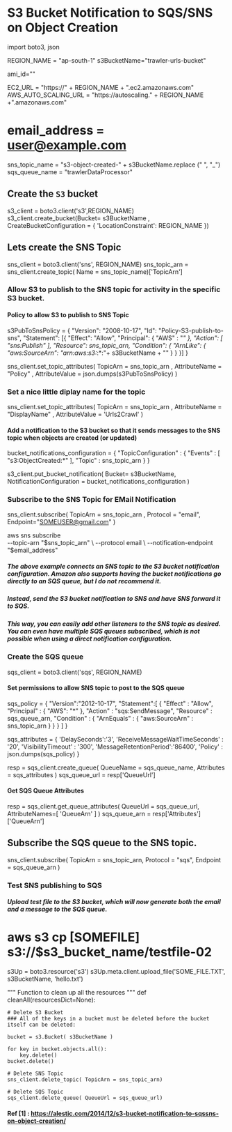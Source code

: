 # S3 Bucket Notification to SQS/SNS on Object Creation

import boto3, json

REGION_NAME = "ap-south-1"
s3BucketName="trawler-urls-bucket"

ami_id=""

EC2_URL = "https://" + REGION_NAME + ".ec2.amazonaws.com"
AWS_AUTO_SCALING_URL = "https://autoscaling." + REGION_NAME +".amazonaws.com"


# email_address = user@example.com
sns_topic_name = "s3-object-created-" + s3BucketName.replace (" ", "_")
sqs_queue_name = "trawlerDataProcessor"

## Create the `S3` bucket
s3_client = boto3.client('s3',REGION_NAME)
s3_client.create_bucket(Bucket= s3BucketName , CreateBucketConfiguration = { 'LocationConstraint': REGION_NAME })

## Lets create the SNS Topic
sns_client = boto3.client('sns', REGION_NAME)
sns_topic_arn = sns_client.create_topic( Name = sns_topic_name)['TopicArn']



### Allow S3 to publish to the SNS topic for activity in the specific S3 bucket.

#### Policy to allow S3 to publish to SNS Topic
s3PubToSnsPolicy = { "Version": "2008-10-17",
 "Id": "Policy-S3-publish-to-sns",
  "Statement": [{
    "Effect": "Allow",
    "Principal": { "AWS" : "*" },
    "Action": [ "sns:Publish" ],
    "Resource": sns_topic_arn,
    "Condition": {
        "ArnLike": {
            "aws:SourceArn": "arn:aws:s3:*:*:"+ s3BucketName + ""
                    }
                }
            }]
}


sns_client.set_topic_attributes( TopicArn = sns_topic_arn , 
                                 AttributeName = "Policy" , 
                                 AttributeValue = json.dumps(s3PubToSnsPolicy)
                                )


### Set a nice little diplay name for the topic
sns_client.set_topic_attributes( TopicArn = sns_topic_arn , 
                                 AttributeName = "DisplayName" , 
                                 AttributeValue = 'Urls2Crawl' 
                                )


#### Add a notification to the S3 bucket so that it sends messages to the SNS topic when objects are created (or updated)

bucket_notifications_configuration = { 
    "TopicConfiguration" : { 
        "Events" : [ "s3:ObjectCreated:*" ], 
        "Topic" : sns_topic_arn 
        }
    }

s3_client.put_bucket_notification(  Bucket= s3BucketName,
                                    NotificationConfiguration = bucket_notifications_configuration 
                                    )



### Subscribe to the SNS Topic for EMail Notification
sns_client.subscribe( TopicArn = sns_topic_arn , Protocol = "email", Endpoint="SOMEUSER@gmail.com" )

aws sns subscribe \
  --topic-arn "$sns_topic_arn" \
  --protocol email \
  --notification-endpoint "$email_address"

##### The above example connects an SNS topic to the S3 bucket notification configuration. Amazon also supports having the bucket notifications go directly to an SQS queue, but I do not recommend it.

##### Instead, send the S3 bucket notification to SNS and have SNS forward it to SQS. 
##### This way, you can easily add other listeners to the SNS topic as desired. You can even have multiple SQS queues subscribed, which is not possible when using a direct notification configuration.

### Create the SQS queue 
sqs_client = boto3.client('sqs', REGION_NAME)


#### Set permissions to allow SNS topic to post to the SQS queue
sqs_policy = {
    "Version":"2012-10-17",
    "Statement":[
      {
        "Effect" : "Allow",
        "Principal" : { "AWS": "*" },
        "Action" : "sqs:SendMessage",
        "Resource" : sqs_queue_arn,
        "Condition" : {
          "ArnEquals" : {
            "aws:SourceArn" : sns_topic_arn
          }
        }
      }
    ]
}


sqs_attributes = {  'DelaySeconds':'3',
                    'ReceiveMessageWaitTimeSeconds' : '20',
                    'VisibilityTimeout' : '300',
                    'MessageRetentionPeriod':'86400',
                    'Policy' : json.dumps(sqs_policy)
                }

resp = sqs_client.create_queue( QueueName = sqs_queue_name, Attributes = sqs_attributes )
sqs_queue_url = resp['QueueUrl']

#### Get SQS Queue Attributes
resp = sqs_client.get_queue_attributes( QueueUrl = sqs_queue_url, AttributeNames=[ 'QueueArn' ] )
sqs_queue_arn = resp['Attributes']['QueueArn']


## Subscribe the SQS queue to the SNS topic.
sns_client.subscribe(
    TopicArn = sns_topic_arn,
    Protocol = "sqs",
    Endpoint = sqs_queue_arn
)

### Test SNS publishing to SQS
##### Upload test file to the S3 bucket, which will now generate both the email and a message to the SQS queue.
# aws s3 cp [SOMEFILE] s3://$s3_bucket_name/testfile-02
s3Up = boto3.resource('s3')
s3Up.meta.client.upload_file('SOME_FILE.TXT', s3BucketName, 'hello.txt')


  """
  Function to clean up all the resources
  """
  def cleanAll(resourcesDict=None):

    # Delete S3 Bucket    
    ### All of the keys in a bucket must be deleted before the bucket itself can be deleted:
    
    bucket = s3.Bucket( s3BucketName )
    
    for key in bucket.objects.all():
        key.delete()
    bucket.delete()
    
    # Delete SNS Topic
    sns_client.delete_topic( TopicArn = sns_topic_arn)

    # Delete SQS Topic
    sqs_client.delete_queue( QueueUrl = sqs_queue_url)

#### Ref [1] : https://alestic.com/2014/12/s3-bucket-notification-to-sqssns-on-object-creation/